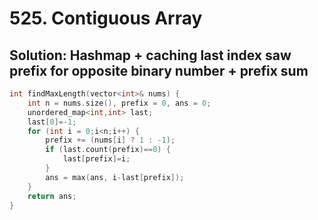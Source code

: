 # 525. Contiguous Array

## Solution: Hashmap + caching last index saw prefix for opposite binary number + prefix sum

```c++
int findMaxLength(vector<int>& nums) {
    int n = nums.size(), prefix = 0, ans = 0;
    unordered_map<int,int> last;
    last[0]=-1;
    for (int i = 0;i<n;i++) {
        prefix += (nums[i] ? 1 : -1);
        if (last.count(prefix)==0) {
            last[prefix]=i;
        }
        ans = max(ans, i-last[prefix]);
    }
    return ans;
}
```